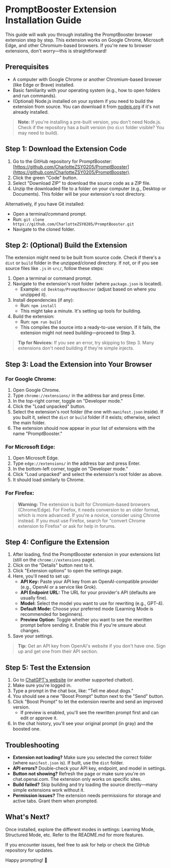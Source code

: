 # PromptBooster Extension Installation Guide

This guide will walk you through installing the PromptBooster browser extension step by step. This extension works on Google Chrome, Microsoft Edge, and other Chromium-based browsers. If you're new to browser extensions, don't worry—this is straightforward!

## Prerequisites

- A computer with Google Chrome or another Chromium-based browser (like Edge or Brave) installed.
- Basic familiarity with your operating system (e.g., how to open folders and run commands).
- (Optional) Node.js installed on your system if you need to build the extension from source. You can download it from [nodejs.org](https://nodejs.org) if it's not already installed.

> **Note:** If you're installing a pre-built version, you don't need Node.js. Check if the repository has a built version (no `dist` folder visible? You may need to build).

## Step 1: Download the Extension Code

1. Go to the GitHub repository for PromptBooster: [https://github.com/CharlotteZSY0205/PromptBooster](https://github.com/CharlotteZSY0205/PromptBooster).
2. Click the green "Code" button.
3. Select "Download ZIP" to download the source code as a ZIP file.
4. Unzip the downloaded file to a folder on your computer (e.g., Desktop or Documents). This folder will be your extension's root directory.

Alternatively, if you have Git installed:
- Open a terminal/command prompt.
- Run: `git clone https://github.com/CharlotteZSY0205/PromptBooster.git`
- Navigate to the cloned folder.

## Step 2: (Optional) Build the Extension

The extension might need to be built from source code. Check if there's a `dist` or `build` folder in the unzipped/cloned directory. If not, or if you see source files like `.js` in `src/`, follow these steps:

1. Open a terminal or command prompt.
2. Navigate to the extension's root folder (where `package.json` is located).
   - Example: `cd Desktop/PromptBooster` (adjust based on where you unzipped it).
3. Install dependencies (if any):
   - Run: `npm install`
   - This might take a minute. It's setting up tools for building.
4. Build the extension:
   - Run: `npm run build`
   - This compiles the source into a ready-to-use version. If it fails, the extension might not need building—proceed to Step 3.

> **Tip for Novices:** If you see an error, try skipping to Step 3. Many extensions don't need building if they're simple injects.

## Step 3: Load the Extension into Your Browser

### For Google Chrome:
1. Open Google Chrome.
2. Type `chrome://extensions/` in the address bar and press Enter.
3. In the top-right corner, toggle on "Developer mode."
4. Click the "Load unpacked" button.
5. Select the extension's root folder (the one with `manifest.json` inside). If you built it, select the `dist` or `build` folder if it exists; otherwise, select the main folder.
6. The extension should now appear in your list of extensions with the name "PromptBooster."

### For Microsoft Edge:
1. Open Microsoft Edge.
2. Type `edge://extensions/` in the address bar and press Enter.
3. In the bottom-left corner, toggle on "Developer mode."
4. Click "Load unpacked" and select the extension's root folder as above.
5. It should load similarly to Chrome.

### For Firefox:
> **Warning:** The extension is built for Chromium-based browsers (Chrome/Edge). For Firefox, it needs conversion to an older format, which is more advanced. If you're a novice, consider using Chrome instead. If you must use Firefox, search for "convert Chrome extension to Firefox" or ask for help in forums.

## Step 4: Configure the Extension

1. After loading, find the PromptBooster extension in your extensions list (still on the `chrome://extensions` page).
2. Click on the "Details" button next to it.
3. Click "Extension options" to open the settings page.
4. Here, you'll need to set up:
   - **API Key:** Paste your API key from an OpenAI-compatible provider (e.g., OpenAI or a service like Grok).
   - **API Endpoint URL:** The URL for your provider's API (defaults are usually fine).
   - **Model:** Select the model you want to use for rewriting (e.g., GPT-4).
   - **Default Mode:** Choose your preferred mode (Learning Mode is recommended for beginners).
   - **Preview Option:** Toggle whether you want to see the rewritten prompt before sending it. Enable this if you're unsure about changes.
5. Save your settings.

> **Tip:** Get an API key from OpenAI's website if you don't have one. Sign up and get one from their API section.

## Step 5: Test the Extension

1. Go to [ChatGPT's website](https://chat.openai.com) (or another supported chatbot).
2. Make sure you're logged in.
3. Type a prompt in the chat box, like: "Tell me about dogs."
4. You should see a new "Boost Prompt" button next to the "Send" button.
5. Click "Boost Prompt" to let the extension rewrite and send an improved version.
   - If preview is enabled, you'll see the rewritten prompt first and can edit or approve it.
6. In the chat history, you'll see your original prompt (in gray) and the boosted one.

## Troubleshooting

- **Extension not loading?** Make sure you selected the correct folder (where `manifest.json` is). If built, use the `dist` folder.
- **API errors?** Double-check your API key, endpoint, and model in settings.
- **Button not showing?** Refresh the page or make sure you're on chat.openai.com. The extension only works on specific sites.
- **Build failed?** Skip building and try loading the source directly—many simple extensions work without it.
- **Permission issues?** The extension needs permissions for storage and active tabs. Grant them when prompted.

## What's Next?

Once installed, explore the different modes in settings: Learning Mode, Structured Mode, etc. Refer to the README.md for more features.

If you encounter issues, feel free to ask for help or check the GitHub repository for updates.

Happy prompting! 🚀
